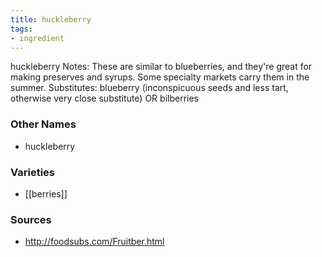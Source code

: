 ```yaml
---
title: huckleberry
tags:
- ingredient
---
```

huckleberry Notes: These are similar to blueberries, and they're great for making preserves and syrups. Some specialty markets carry them in the summer. Substitutes: blueberry (inconspicuous seeds and less tart, otherwise very close substitute) OR bilberries

### Other Names

* huckleberry

### Varieties

* [[berries]]

### Sources
* http://foodsubs.com/Fruitber.html
